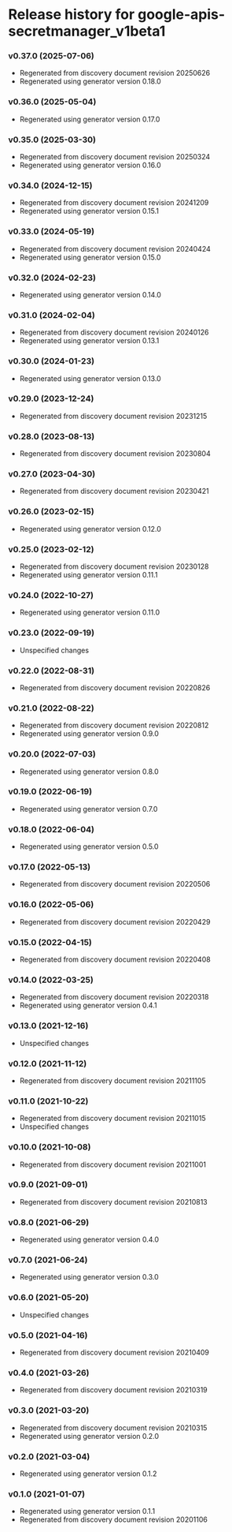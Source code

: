 # Release history for google-apis-secretmanager_v1beta1

### v0.37.0 (2025-07-06)

* Regenerated from discovery document revision 20250626
* Regenerated using generator version 0.18.0

### v0.36.0 (2025-05-04)

* Regenerated using generator version 0.17.0

### v0.35.0 (2025-03-30)

* Regenerated from discovery document revision 20250324
* Regenerated using generator version 0.16.0

### v0.34.0 (2024-12-15)

* Regenerated from discovery document revision 20241209
* Regenerated using generator version 0.15.1

### v0.33.0 (2024-05-19)

* Regenerated from discovery document revision 20240424
* Regenerated using generator version 0.15.0

### v0.32.0 (2024-02-23)

* Regenerated using generator version 0.14.0

### v0.31.0 (2024-02-04)

* Regenerated from discovery document revision 20240126
* Regenerated using generator version 0.13.1

### v0.30.0 (2024-01-23)

* Regenerated using generator version 0.13.0

### v0.29.0 (2023-12-24)

* Regenerated from discovery document revision 20231215

### v0.28.0 (2023-08-13)

* Regenerated from discovery document revision 20230804

### v0.27.0 (2023-04-30)

* Regenerated from discovery document revision 20230421

### v0.26.0 (2023-02-15)

* Regenerated using generator version 0.12.0

### v0.25.0 (2023-02-12)

* Regenerated from discovery document revision 20230128
* Regenerated using generator version 0.11.1

### v0.24.0 (2022-10-27)

* Regenerated using generator version 0.11.0

### v0.23.0 (2022-09-19)

* Unspecified changes

### v0.22.0 (2022-08-31)

* Regenerated from discovery document revision 20220826

### v0.21.0 (2022-08-22)

* Regenerated from discovery document revision 20220812
* Regenerated using generator version 0.9.0

### v0.20.0 (2022-07-03)

* Regenerated using generator version 0.8.0

### v0.19.0 (2022-06-19)

* Regenerated using generator version 0.7.0

### v0.18.0 (2022-06-04)

* Regenerated using generator version 0.5.0

### v0.17.0 (2022-05-13)

* Regenerated from discovery document revision 20220506

### v0.16.0 (2022-05-06)

* Regenerated from discovery document revision 20220429

### v0.15.0 (2022-04-15)

* Regenerated from discovery document revision 20220408

### v0.14.0 (2022-03-25)

* Regenerated from discovery document revision 20220318
* Regenerated using generator version 0.4.1

### v0.13.0 (2021-12-16)

* Unspecified changes

### v0.12.0 (2021-11-12)

* Regenerated from discovery document revision 20211105

### v0.11.0 (2021-10-22)

* Regenerated from discovery document revision 20211015
* Unspecified changes

### v0.10.0 (2021-10-08)

* Regenerated from discovery document revision 20211001

### v0.9.0 (2021-09-01)

* Regenerated from discovery document revision 20210813

### v0.8.0 (2021-06-29)

* Regenerated using generator version 0.4.0

### v0.7.0 (2021-06-24)

* Regenerated using generator version 0.3.0

### v0.6.0 (2021-05-20)

* Unspecified changes

### v0.5.0 (2021-04-16)

* Regenerated from discovery document revision 20210409

### v0.4.0 (2021-03-26)

* Regenerated from discovery document revision 20210319

### v0.3.0 (2021-03-20)

* Regenerated from discovery document revision 20210315
* Regenerated using generator version 0.2.0

### v0.2.0 (2021-03-04)

* Regenerated using generator version 0.1.2

### v0.1.0 (2021-01-07)

* Regenerated using generator version 0.1.1
* Regenerated from discovery document revision 20201106

